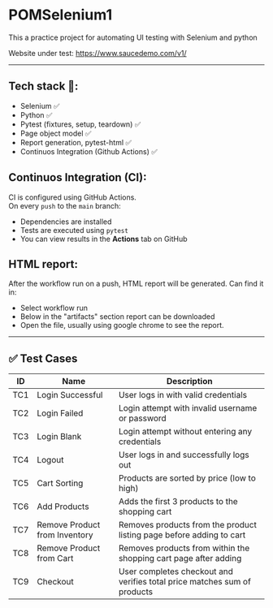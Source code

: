 # POMSelenium1
This a practice project for automating UI testing with Selenium and python

Website under test: https://www.saucedemo.com/v1/

---

## Tech stack 🔧:
  - Selenium ✅
  - Python ✅
  - Pytest (fixtures, setup, teardown) ✅
  - Page object model ✅
  - Report generation, pytest-html ✅
  - Continuos Integration (Github Actions) ✅

## Continuos Integration (CI):
CI is configured using GitHub Actions.  
On every `push` to the `main` branch:

- Dependencies are installed
- Tests are executed using `pytest`
- You can view results in the **Actions** tab on GitHub

## HTML report:
After the workflow run on a push, HTML report will be generated. Can find it in:
- Select workflow run
- Below in the "artifacts" section report can be downloaded
- Open the file, usually using google chrome to see the report.


---

## ✅ Test Cases

| ID   | Name                       | Description                                                        |
|------|----------------------------|--------------------------------------------------------------------|
| TC1  | Login Successful           | User logs in with valid credentials                                |
| TC2  | Login Failed               | Login attempt with invalid username or password                    |
| TC3  | Login Blank                | Login attempt without entering any credentials                     |
| TC4  | Logout                    | User logs in and successfully logs out                             |
| TC5  | Cart Sorting               | Products are sorted by price (low to high)                         |
| TC6  | Add Products               | Adds the first 3 products to the shopping cart                     |
| TC7  | Remove Product from Inventory | Removes products from the product listing page before adding to cart |
| TC8  | Remove Product from Cart   | Removes products from within the shopping cart page after adding  |
| TC9  | Checkout                  | User completes checkout and verifies total price matches sum of products |
